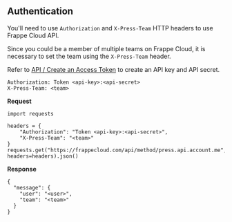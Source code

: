 ## Authentication

You'll need to use `Authorization` and `X-Press-Team` HTTP headers to use Frappe Cloud API.

Since you could be a member of multiple teams on Frappe Cloud, it is necessary to set the team using the `X-Press-Team` header.

Refer to [API / Create an Access Token](https://frappecloud.com/docs/api/create_an_access_token) to create an API key and API secret.

```
Authorization: Token <api-key>:<api-secret>
X-Press-Team: <team>
```

**Request**

```
import requests

headers = {
    "Authorization": "Token <api-key>:<api-secret>",
    "X-Press-Team": "<team>"
}
requests.get("https://frappecloud.com/api/method/press.api.account.me", headers=headers).json()
```

**Response**

```
{
  "message": {
    "user": "<user>",
    "team": "<team>"
  }
}
```